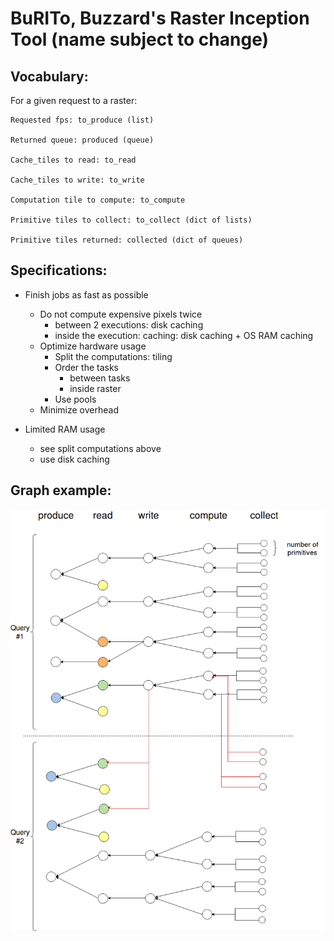 # BuRITo, Buzzard's Raster Inception Tool (name subject to change)

## Vocabulary:
For a given request to a raster:

	Requested fps: to_produce (list)

	Returned queue: produced (queue)

	Cache_tiles to read: to_read

	Cache_tiles to write: to_write

	Computation tile to compute: to_compute

	Primitive tiles to collect: to_collect (dict of lists)

	Primitive tiles returned: collected (dict of queues)
	

## Specifications:

- Finish jobs as fast as possible
	+ Do not compute expensive pixels twice
		- between 2 executions: disk caching
		- inside the execution: caching: disk caching + OS RAM caching
	+ Optimize hardware usage
		- Split the computations: tiling
		- Order the tasks
			+ between tasks
			+ inside raster
		- Use pools
	+ Minimize overhead

- Limited RAM usage
	+ see split computations above
	+ use disk caching

## Graph example:

![doc/dependency_graph.png](doc/dependency_graph.png "Dependency graph")